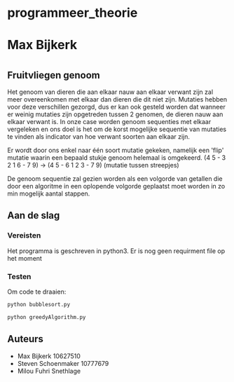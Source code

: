 # programmeer_theorie
#
# Max Bijkerk 
# 
#
#
## Fruitvliegen genoom

Het genoom van dieren die aan elkaar nauw aan elkaar verwant zijn zal meer overeenkomen met elkaar dan dieren die dit niet zijn. 
Mutaties hebben voor deze verschillen gezorgd, dus er kan ook gesteld worden dat wanneer er weinig mutaties zijn opgetreden tussen 2 
genomen, de dieren nauw aan elkaar verwant is. In onze case worden genoom sequenties met elkaar vergeleken en ons doel is het om de korst
mogelijke sequentie van mutaties te vinden als indicator van hoe verwant soorten aan elkaar zijn.

Er wordt door ons enkel naar één soort mutatie gekeken, namelijk een 'flip' mutatie waarin een bepaald stukje genoom helemaal is 
omgekeerd. (4 5 - 3 2 1 6 - 7 9) -> (4 5 - 6 1 2 3 - 7 9) (mutatie tussen streepjes)

De genoom sequentie zal gezien worden als een volgorde van getallen die door een algoritme in een oplopende volgorde geplaatst moet worden in
zo min mogelijk aantal stappen.

## Aan de slag
### Vereisten
Het programma is geschreven in python3. Er is nog geen requirment file op het moment
### Testen
Om code te draaien:
```python
python bubblesort.py
```
```python
python greedyAlgorithm.py
```

## Auteurs
* Max Bijkerk 10627510
* Steven Schoenmaker 10777679
* Milou Fuhri Snethlage

